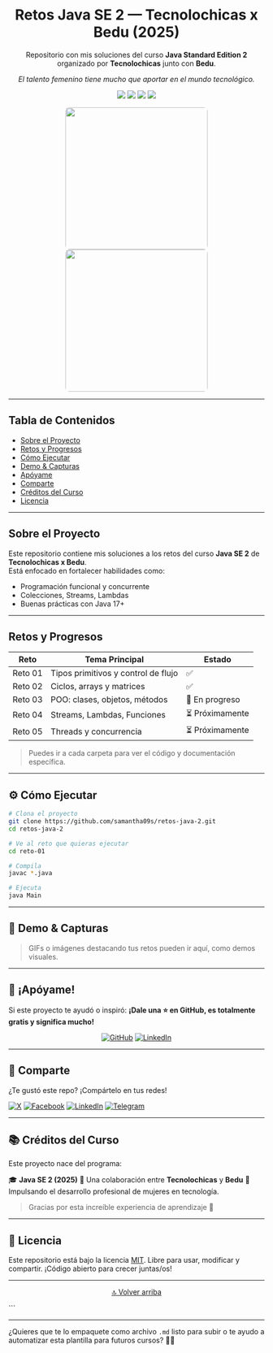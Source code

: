 <a name="top"></a>

<h1 align="center">Retos Java SE 2 — Tecnolochicas x Bedu (2025)</h1>

<p align="center">
  Repositorio con mis soluciones del curso <strong>Java Standard Edition 2</strong> organizado por <strong>Tecnolochicas</strong> junto con <strong>Bedu</strong>.
</p>

<p align="center"><em>El talento femenino tiene mucho que aportar en el mundo tecnológico.</em></p>

<p align="center">
  <img src="https://img.shields.io/badge/Estado-Activo%20-brightgreen?style=flat-square"/>
  <img src="https://img.shields.io/badge/Java-17+-red?style=flat-square"/>
  <img src="https://img.shields.io/badge/Paradigmas-Funcional%20y%20Concurrencia-blue?style=flat-square"/>
  <img src="https://img.shields.io/github/last-commit/samantha09s/retos-java-2?style=flat-square"/>
</p>

<div align="center">
  <img src="https://media4.giphy.com/media/v1.Y2lkPTc5MGI3NjExM3hwNDNxYzlmbmF3azJ0ZWs3bTN6eTA0Z2p1MGhiaHE5cTZvajF4aiZlcD12MV9pbnRlcm5hbF9naWZfYnlfaWQmY3Q9Zw/lJNoBCvQYp7nq/giphy.gif" style="width: 280px; height: 280px; object-fit: cover; border-radius: 8px;"/>
  <img src="https://i.pinimg.com/736x/62/3e/47/623e47d8744b74c238460ba22d0f57b7.jpg" style="width: 280px; height: 280px; object-fit: cover; border-radius: 8px;"/>
</div>

---

## Tabla de Contenidos

- [Sobre el Proyecto](sobre-el-proyecto)
- [Retos y Progresos](retos-y-progresos)
- [Cómo Ejecutar](#-cómo-ejecutar)
- [Demo & Capturas](#-demo--capturas)
- [Apóyame](#-apóyame)
- [Comparte](#-comparte)
- [Créditos del Curso](#-créditos-del-curso)
- [Licencia](#-licencia)

---

## Sobre el Proyecto

Este repositorio contiene mis soluciones a los retos del curso **Java SE 2** de **Tecnolochicas x Bedu**.  
Está enfocado en fortalecer habilidades como:

- Programación funcional y concurrente
- Colecciones, Streams, Lambdas
- Buenas prácticas con Java 17+

---

## Retos y Progresos

| Reto | Tema Principal | Estado |
|------|----------------|--------|
| Reto 01 | Tipos primitivos y control de flujo | ✅ |
| Reto 02 | Ciclos, arrays y matrices | ✅ |
| Reto 03 | POO: clases, objetos, métodos | 🔄 En progreso |
| Reto 04 | Streams, Lambdas, Funciones | ⏳ Próximamente |
| Reto 05 | Threads y concurrencia | ⏳ Próximamente |

> Puedes ir a cada carpeta para ver el código y documentación específica.

---

## ⚙️ Cómo Ejecutar

```bash
# Clona el proyecto
git clone https://github.com/samantha09s/retos-java-2.git
cd retos-java-2

# Ve al reto que quieras ejecutar
cd reto-01

# Compila
javac *.java

# Ejecuta
java Main
````

---

## 📸 Demo & Capturas

> GIFs o imágenes destacando tus retos pueden ir aquí, como demos visuales.

---

## 🌟 ¡Apóyame!

Si este proyecto te ayudó o inspiró:
**¡Dale una ⭐ en GitHub, es totalmente gratis y significa mucho!**

<div align="center">

[![GitHub](https://img.shields.io/badge/GitHub-samantha09s-181717?logo=github\&style=for-the-badge)](https://github.com/samantha09s)
[![LinkedIn](https://img.shields.io/badge/LinkedIn-samanthamunguia-0A66C2?logo=linkedin\&logoColor=white\&style=for-the-badge)](https://www.linkedin.com/in/samanthamunguia/)

</div>

---

## 📣 Comparte

¿Te gustó este repo? ¡Compártelo en tus redes!

[![X](https://img.shields.io/badge/share-000000?logo=x\&logoColor=white)](https://x.com/intent/tweet?text=Estoy%20haciendo%20el%20curso%20de%20Java%20SE%202%20con%20Tecnolochicas%20x%20Bedu%20%F0%9F%92%BB%20Mira%20mi%20repo:%20https://github.com/samantha09s/retos-java-2)
[![Facebook](https://img.shields.io/badge/share-1877F2?logo=facebook\&logoColor=white)](https://www.facebook.com/sharer/sharer.php?u=https://github.com/samantha09s/retos-java-2)
[![LinkedIn](https://img.shields.io/badge/share-0A66C2?logo=linkedin\&logoColor=white)](https://www.linkedin.com/sharing/share-offsite/?url=https://github.com/samantha09s/retos-java-2)
[![Telegram](https://img.shields.io/badge/share-0088CC?logo=telegram\&logoColor=white)](https://t.me/share/url?url=https://github.com/samantha09s/retos-java-2&text=Aprendiendo%20Java%20con%20Tecnolochicas%20x%20Bedu)

---

## 📚 Créditos del Curso

Este proyecto nace del programa:

🎓 **Java SE 2 (2025)**
🤝 Una colaboración entre **Tecnolochicas** y **Bedu**
🚀 Impulsando el desarrollo profesional de mujeres en tecnología.

> Gracias por esta increíble experiencia de aprendizaje 🙌

---

## 🪪 Licencia

Este repositorio está bajo la licencia [MIT](./LICENSE).
Libre para usar, modificar y compartir. ¡Código abierto para crecer juntas/os!

---

<p align="center"><a href="#top">🔝 Volver arriba</a></p>
```

---

¿Quieres que te lo empaquete como archivo `.md` listo para subir o te ayudo a automatizar esta plantilla para futuros cursos? 🔧✨
